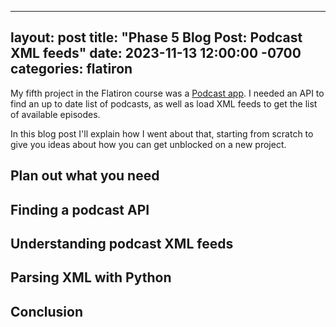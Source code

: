 
---
layout: post
title:  "Phase 5 Blog Post: Podcast XML feeds"
date:   2023-11-13 12:00:00 -0700
categories: flatiron
---

My fifth project in the Flatiron course was a [Podcast app](https://github.com/rendely/phase-5-project-pawdcasts). I needed an API to find an up to date list of podcasts, as well as load XML feeds to get the list of available episodes.

In this blog post I'll explain how I went about that, starting from scratch to give you ideas about how you can get unblocked on a new project.

## Plan out what you need

## Finding a podcast API

## Understanding podcast XML feeds

## Parsing XML with Python

## Conclusion
